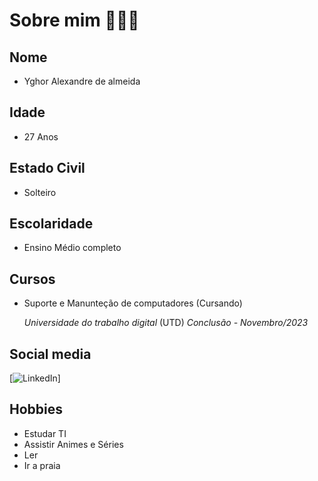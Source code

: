 # Sobre mim 👨🏽‍💻

## Nome 
* Yghor Alexandre de almeida
## Idade
* 27 Anos  
## Estado Civil
* Solteiro
## Escolaridade
* Ensino Médio completo
## Cursos
* Suporte e Manunteção de computadores (Cursando)

    *Universidade do trabalho digital* (UTD)
         *Conclusão - Novembro/2023*
## Social media 
  [![LinkedIn](https://www.linkedin.com/in/yghor-almeida-87424a222/)]

## Hobbies
* Estudar TI 
* Assistir Animes e Séries
* Ler 
* Ir a praia 
 
